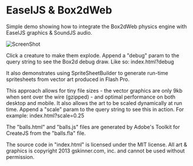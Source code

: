 EaselJS & Box2dWeb
=======

Simple demo showing how to integrate the Box2dWeb physics engine with EaselJS graphics & SoundJS audio.

![ScreenShot](https://raw.github.com/CreateJS/sandbox/master/EaselJS_Box2dWeb/README_1.jpg)

Click a creature to make them explode. Append a "debug" param to the query string to see the Box2d debug draw. Like so:
index.html?debug

It also demonstrates using SpriteSheetBuilder to generate run-time spritesheets from vector art produced in Flash Pro.

This approach allows for tiny file sizes - the vector graphics are only 9kb when sent over the wire (gzipped) - and optimal performance on both desktop and mobile. It also allows the art to be scaled dynamically at run time. Append a "scale" param to the query string to see this in action. For example:
index.html?scale=0.25

The "balls.html" and "balls.js" files are generated by Adobe's Toolkit for CreateJS from the "balls.fla" file.

The source code in "index.html" is licensed under the MIT license. All art & graphics is copyright 2013 gskinner.com, inc. and cannot be used without permission.